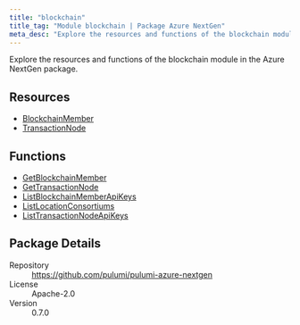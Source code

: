 ```yaml
---
title: "blockchain"
title_tag: "Module blockchain | Package Azure NextGen"
meta_desc: "Explore the resources and functions of the blockchain module in the Azure NextGen package."
---
```


<!-- WARNING: this file was generated by Pulumi Docs Generator. -->
<!-- Do not edit by hand unless you're certain you know what you are doing! -->

Explore the resources and functions of the blockchain module in the Azure NextGen package.

<h2 id="resources">Resources</h2>
<ul class="api">
    <li><a href="blockchainmember" title="BlockchainMember"><span class="symbol resource"></span>BlockchainMember</a></li>
    <li><a href="transactionnode" title="TransactionNode"><span class="symbol resource"></span>TransactionNode</a></li>
</ul>

<h2 id="functions">Functions</h2>
<ul class="api">
    <li><a href="getblockchainmember" title="GetBlockchainMember"><span class="symbol function"></span>GetBlockchainMember</a></li>
    <li><a href="gettransactionnode" title="GetTransactionNode"><span class="symbol function"></span>GetTransactionNode</a></li>
    <li><a href="listblockchainmemberapikeys" title="ListBlockchainMemberApiKeys"><span class="symbol function"></span>ListBlockchainMemberApiKeys</a></li>
    <li><a href="listlocationconsortiums" title="ListLocationConsortiums"><span class="symbol function"></span>ListLocationConsortiums</a></li>
    <li><a href="listtransactionnodeapikeys" title="ListTransactionNodeApiKeys"><span class="symbol function"></span>ListTransactionNodeApiKeys</a></li>
</ul>

<h2 id="package-details">Package Details</h2>
<dl class="package-details">
	<dt>Repository</dt>
	<dd><a href="https://github.com/pulumi/pulumi-azure-nextgen">https://github.com/pulumi/pulumi-azure-nextgen</a></dd>
	<dt>License</dt>
	<dd>Apache-2.0</dd>
	<dt>Version</dt>
	<dd>0.7.0</dd>
</dl>

